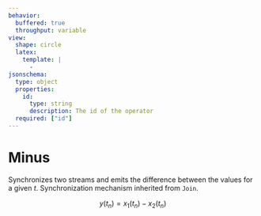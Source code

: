```yaml
---
behavior:
  buffered: true
  throughput: variable
view:
  shape: circle
  latex:
    template: |
      -
jsonschema:
  type: object
  properties:
    id:
      type: string
      description: The id of the operator
  required: ["id"]
---
```


# Minus
Synchronizes two streams and emits the difference between the values for a given $t$. 
Synchronization mechanism inherited from `Join`.

$$y(t_n)=x_1(t_n) - x_2(t_n)$$